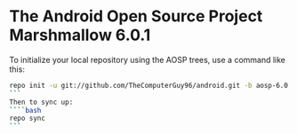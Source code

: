 The Android Open Source Project Marshmallow 6.0.1
===========
To initialize your local repository using the AOSP trees, use a command like this:
````bash
repo init -u git://github.com/TheComputerGuy96/android.git -b aosp-6.0 
```
Then to sync up:
````bash
repo sync
```